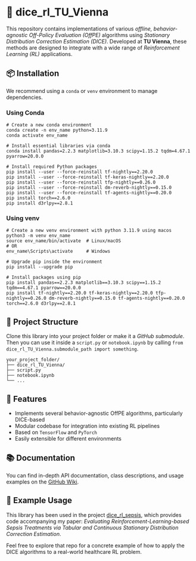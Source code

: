 # 🎲 dice_rl_TU_Vienna

This repository contains implementations of various _offline, behavior-agnostic Off-Policy Evaluation (OffPE)_ algorithms using _Stationary Distribution Correction Estimation (DICE)_. Developed at __TU Vienna__, these methods are designed to integrate with a wide range of _Reinforcement Learning (RL)_ applications.

## 📦 Installation

We recommend using a `conda` or `venv` environment to manage dependencies.

### Using Conda

```
# Create a new conda environment
conda create -n env_name python=3.11.9
conda activate env_name

# Install essential libraries via conda
conda install pandas=2.2.3 matplotlib=3.10.3 scipy=1.15.2 tqdm=4.67.1 pyarrow=20.0.0

# Install required Python packages
pip install --user --force-reinstall tf-nightly==2.20.0
pip install --user --force-reinstall tf-keras-nightly==2.20.0
pip install --user --force-reinstall tfp-nightly==0.26.0
pip install --user --force-reinstall dm-reverb-nightly==0.15.0
pip install --user --force-reinstall tf-agents-nightly==0.20.0
pip install torch==2.6.0
pip install d3rlpy==2.8.1
```

### Using venv

```
# Create a new venv environment with python 3.11.9 using macos
python3 -m venv env_name
source env_name/bin/activate  # Linux/macOS
# OR
env_name\Scripts\activate     # Windows

# Upgrade pip inside the environment
pip install --upgrade pip

# Install packages using pip
pip install pandas==2.2.3 matplotlib==3.10.3 scipy==1.15.2 tqdm==4.67.1 pyarrow==20.0.0
pip install tf-nightly==2.20.0 tf-keras-nightly==2.20.0 tfp-nightly==0.26.0 dm-reverb-nightly==0.15.0 tf-agents-nightly==0.20.0 torch==2.6.0 d3rlpy==2.8.1
```

## 📁 Project Structure

Clone this library into your project folder or make it a _GitHub submodule_.
Then you can use it inside a `script.py` or `notebook.ipynb` by calling `from dice_rl_TU_Vienna.submodule_path import something`.

```
your_project_folder/
├── dice_rl_TU_Vienna/
├── script.py
├── notebook.ipynb
└── ...
```

## 🚀 Features
- Implements several behavior-agnostic OffPE algorithms, particularly DICE-based
- Modular codebase for integration into existing RL pipelines
- Based on `TensorFlow` and `PyTorch`
- Easily extensible for different environments

## 📚 Documentation

You can find in-depth API documentation, class descriptions, and usage examples on the [GitHub Wiki](https://github.com/Reinforcement-Learning-TU-Vienna/dice_rl_TU_Vienna/wiki).

## 🧪 Example Usage

This library has been used in the project [dice_rl_sepsis](https://github.com/Reinforcement-Learning-TU-Vienna/dice_rl_sepsis), which provides code accompanying my paper:
_Evaluating Reinforcement-Learning-based Sepsis Treatments via Tabular and Continuous Stationary Distribution Correction Estimation_.

Feel free to explore that repo for a concrete example of how to apply the DICE algorithms to a real-world healthcare RL problem.
